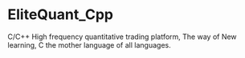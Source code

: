 # EliteQuant_Cpp
C/C++ High frequency quantitative trading platform,
The way of New learning,
C the mother language of all languages.
